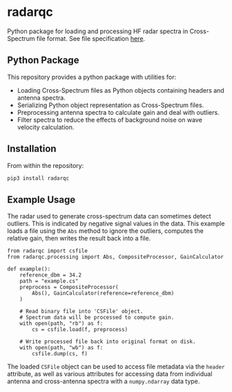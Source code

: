 # radarqc

Python package for loading and processing HF radar spectra in Cross-Spectrum file format.
See file specification [here](http://support.codar.com/Technicians_Information_Page_for_SeaSondes/Manuals_Documentation_Release_8/File_Formats/File_Cross_Spectra_V6.pdf).

## Python Package

This repository provides a python package with utilities for:
  - Loading Cross-Spectrum files as Python objects containing headers and antenna spectra.
  - Serializing Python object representation as Cross-Spectrum files.
  - Preprocessing antenna spectra to calculate gain and deal with outliers.
  - Filter spectra to reduce the effects of background noise on wave velocity calculation.

## Installation
From within the repository:
```bash
pip3 install radarqc
```

## Example Usage
The radar used to generate cross-spectrum data can sometimes detect outliers.  This is indicated by 
negative signal values in the data.  This example loads a file using the `Abs` method to ignore the outliers,
computes the relative gain, then writes the result back into a file.

```python3
from radarqc import csfile
from radarqc.processing import Abs, CompositeProcessor, GainCalculator

def example():
    reference_dbm = 34.2
    path = "example.cs"
    preprocess = CompositeProcessor(
        Abs(), GainCalculator(reference=reference_dbm)
    )
    
    # Read binary file into 'CSFile' object.
    # Spectrum data will be processed to compute gain.
    with open(path, "rb") as f:
        cs = csfile.load(f, preprocess)
    
    # Write processed file back into original format on disk.
    with open(path, "wb") as f:
        csfile.dump(cs, f)
```

The loaded `CSFile` object can be used to access file metadata via the `header` attribute,
as well as various attributes for accessing data from individual antenna and cross-antenna spectra
with a `numpy.ndarray` data type.



